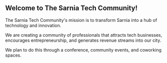 ## Welcome to The Sarnia Tech Community!

The Sarnia Tech Community's mission is to transform Sarnia into a hub of technology and innovation.

We are creating a community of professionals that attracts tech businesses, encourages entrepreneurship, and generates revenue streams into our city.

We plan to do this through a conference, community events, and coworking spaces.



